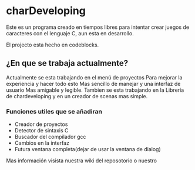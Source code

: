 # charDeveloping
Este es un programa creado en tiempos libres para intentar crear juegos de caracteres con el lenguaje C, aun esta en desarrollo.

El projecto esta hecho en codeblocks.

## ¿En que se trabaja actualmente?
Actualmente se esta trabajando en el menú de proyectos
Para mejorar la experiencia y hacer todo esto 
Mas sencillo de manejar y una interfaz de usuario
Mas amigable y legible. Tambien se esta trabajando en la
Librería de chardeveloping y en un creador de scenas mas 
simple.

### Funciones utiles que se añadiran

* Creador de proyectos
* Detector de sintaxis C
* Buscador del compilador gcc
* Cambios en la interfaz
* Futura ventana completa(dejar de usar la ventana de dialog)

Mas información visista nuestra wiki del reposotorio o nuestro

